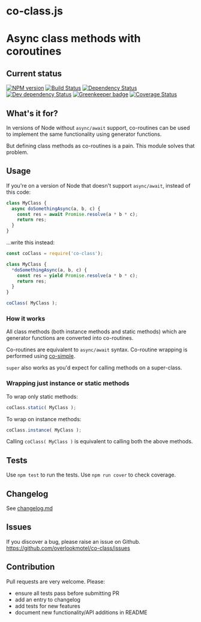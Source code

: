 # co-class.js

# Async class methods with coroutines

## Current status

[![NPM version](https://img.shields.io/npm/v/co-class.svg)](https://www.npmjs.com/package/co-class)
[![Build Status](https://img.shields.io/travis/overlookmotel/co-class/master.svg)](http://travis-ci.org/overlookmotel/co-class)
[![Dependency Status](https://img.shields.io/david/overlookmotel/co-class.svg)](https://david-dm.org/overlookmotel/co-class)
[![Dev dependency Status](https://img.shields.io/david/dev/overlookmotel/co-class.svg)](https://david-dm.org/overlookmotel/co-class)
[![Greenkeeper badge](https://badges.greenkeeper.io/overlookmotel/co-class.svg)](https://greenkeeper.io/)
[![Coverage Status](https://img.shields.io/coveralls/overlookmotel/co-class/master.svg)](https://coveralls.io/r/overlookmotel/co-class)

## What's it for?

In versions of Node without `async/await` support, co-routines can be used to implement the same functionality using generator functions.

But defining class methods as co-routines is a pain. This module solves that problem.

## Usage

If you're on a version of Node that doesn't support `async/await`, instead of this code:

```js
class MyClass {
  async doSomethingAsync(a, b, c) {
    const res = await Promise.resolve(a * b * c);
    return res;
  }
}
```

...write this instead:

```js
const coClass = require('co-class');

class MyClass {
  *doSomethingAsync(a, b, c) {
    const res = yield Promise.resolve(a * b * c);
    return res;
  }
}

coClass( MyClass );
```

### How it works

All class methods (both instance methods and static methods) which are generator functions are converted into co-routines.

Co-routines are equivalent to `async/await` syntax. Co-routine wrapping is performed using [co-simple](https://www.npmjs.com/package/co-simple).

`super` also works as you'd expect for calling methods on a super-class.

### Wrapping just instance or static methods

To wrap only static methods:

```js
coClass.static( MyClass );
```

To wrap on instance methods:

```js
coClass.instance( MyClass );
```

Calling `coClass( MyClass )` is equivalent to calling both the above methods.

## Tests

Use `npm test` to run the tests. Use `npm run cover` to check coverage.

## Changelog

See [changelog.md](https://github.com/overlookmotel/co-class/blob/master/changelog.md)

## Issues

If you discover a bug, please raise an issue on Github. https://github.com/overlookmotel/co-class/issues

## Contribution

Pull requests are very welcome. Please:

* ensure all tests pass before submitting PR
* add an entry to changelog
* add tests for new features
* document new functionality/API additions in README
